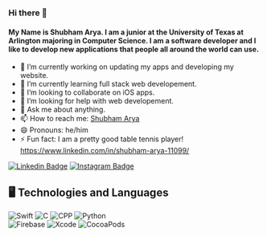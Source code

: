 ### Hi there 👋
#### My Name is Shubham Arya. I am a junior at the University of Texas at Arlington majoring in Computer Science. I am a software developer and I like to develop new applications that people all around the world can use.
- 🔭 I’m currently working on updating my apps and developing my website.
- 🌱 I’m currently learning full stack web developement.
- 👯 I’m looking to collaborate on iOS apps.
- 🤔 I’m looking for help with web developement.
- 💬 Ask me about anything.
- 📫 How to reach me: [Shubham Arya](mailto:shubhamarya11099@gmail.com)
- 😄 Pronouns: he/him
- ⚡ Fun fact: I am a pretty good table tennis player!
https://www.linkedin.com/in/shubham-arya-11099/

[![Linkedin Badge](https://img.shields.io/badge/-shubham_arya-blue?style=plastic-square&logo=Linkedin&logoColor=white&link=https://www.linkedin.com/in/shubham-arya-11099/)](https://www.linkedin.com/in/shubham-arya-11099/)
[![Instagram Badge](https://img.shields.io/badge/-_shubhamarya_-purple?style=plastic-square&logo=instagram&logoColor=white&link=https://instagram.com/swapnanildhol/)](https://instagram.com/swapnanildhol)

## 🖥 Technologies and Languages

![Swift](https://img.shields.io/badge/-Swift-black?style=plastic&logo=swift) 
![C](https://img.shields.io/badge/-C-black?style=plastic&logo=C) 
![CPP](https://img.shields.io/badge/-C++-black?style=plastic&logo=C) 
![Python](https://img.shields.io/badge/-Python-black?style=plastic&logo=Python)\
![Firebase](https://img.shields.io/badge/-Firebase-black?style=plastic&logo=firebase)
![Xcode](https://img.shields.io/badge/-Xcode-black?style=plastic&logo=xcode) 
![CocoaPods](https://img.shields.io/badge/-Cocoapods-black?style=plastic&logo=Cocoapods)


<!--
**TheShubhamArya/TheShubhamArya** is a ✨ _special_ ✨ repository because its `README.md` (this file) appears on your GitHub profile.

Here are some ideas to get you started:

- 🔭 I’m currently working on ...
- 🌱 I’m currently learning ...
- 👯 I’m looking to collaborate on ...
- 🤔 I’m looking for help with ...
- 💬 Ask me about ...
- 📫 How to reach me: ...
- 😄 Pronouns: ...
- ⚡ Fun fact: ...
-->


